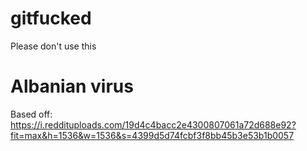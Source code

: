 # gitfucked
Please don't use this

# Albanian virus
Based off: https://i.reddituploads.com/19d4c4bacc2e4300807061a72d688e92?fit=max&h=1536&w=1536&s=4399d5d74fcbf3f8bb45b3e53b1b0057
